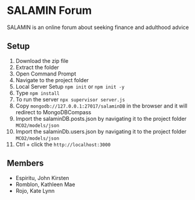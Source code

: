 # SALAMIN Forum

SALAMIN is an online forum about seeking finance and adulthood advice

## Setup

1. Download the zip file
2. Extract the folder
3. Open Command Prompt
4. Navigate to the project folder
5. Local Server Setup
   ```npm init``` or ```npm init -y```
6. Type ```npm install```
9. To run the server
   ```npx supervisor server.js```
10. Copy ```mongodb://127.0.0.1:27017/salaminDB``` in the browser and it will redirect to MongoDBCompass
12. Import the salaminDB.posts.json by navigating it to the project folder ```MCO2/models/json```
13. Import the salaminDb.users.json by navigating it to the project folder ```MCO2/models/json```
14. Ctrl + click the ```http://localhost:3000```


## Members
- Espiritu, John Kirsten
- Romblon, Kathleen Mae
- Rojo, Kate Lynn
